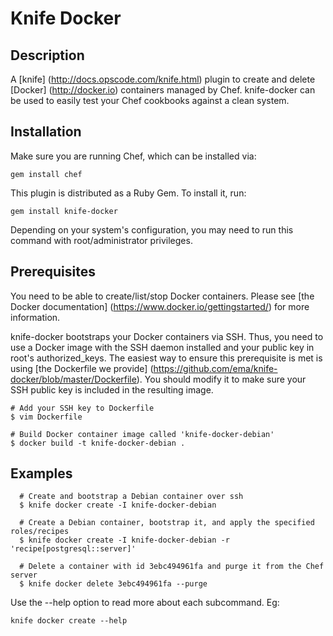 # Knife Docker

## Description
A [knife] (http://docs.opscode.com/knife.html) plugin to create and delete
[Docker] (http://docker.io) containers managed by Chef. knife-docker can be
used to easily test your Chef cookbooks against a clean system.

## Installation
Make sure you are running Chef, which can be installed via:

    gem install chef

This plugin is distributed as a Ruby Gem. To install it, run:

    gem install knife-docker
    
Depending on your system's configuration, you may need to run this command
with root/administrator privileges.

## Prerequisites
You need to be able to create/list/stop Docker containers. Please see 
[the Docker documentation] (https://www.docker.io/gettingstarted/) for more information. 

knife-docker bootstraps your Docker containers via SSH. Thus, you need to use a Docker image with the SSH daemon installed and your public key in root's authorized_keys. The easiest way to ensure this prerequisite is met is using [the Dockerfile we provide] (https://github.com/ema/knife-docker/blob/master/Dockerfile). You should modify it to make sure your SSH public key is included in the resulting image.

    # Add your SSH key to Dockerfile
    $ vim Dockerfile

    # Build Docker container image called 'knife-docker-debian'
    $ docker build -t knife-docker-debian .

## Examples
      # Create and bootstrap a Debian container over ssh
      $ knife docker create -I knife-docker-debian

      # Create a Debian container, bootstrap it, and apply the specified roles/recipes
      $ knife docker create -I knife-docker-debian -r 'recipe[postgresql::server]'

      # Delete a container with id 3ebc494961fa and purge it from the Chef server
      $ knife docker delete 3ebc494961fa --purge

Use the --help option to read more about each subcommand. Eg:

    knife docker create --help
